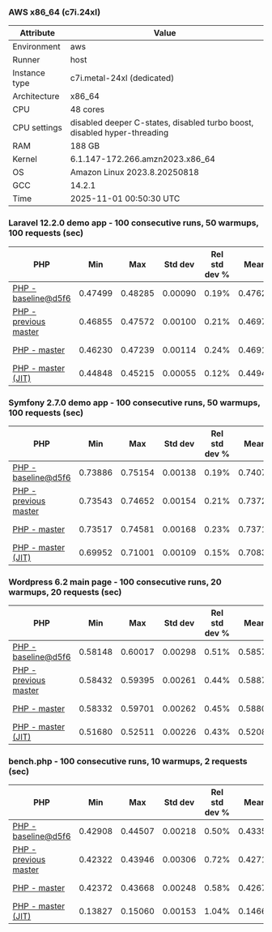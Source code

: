 ### AWS x86_64 (c7i.24xl)

|  Attribute    |     Value      |
|---------------|----------------|
| Environment   |aws|
| Runner        |host|
| Instance type |c7i.metal-24xl (dedicated)|
| Architecture  |x86_64
| CPU           |48 cores|
| CPU settings  |disabled deeper C-states, disabled turbo boost, disabled hyper-threading|
| RAM           |188 GB|
| Kernel        |6.1.147-172.266.amzn2023.x86_64|
| OS            |Amazon Linux 2023.8.20250818|
| GCC           |14.2.1|
| Time          |2025-11-01 00:50:30 UTC|

### Laravel 12.2.0 demo app - 100 consecutive runs, 50 warmups, 100 requests (sec)

|     PHP     |     Min     |     Max     |    Std dev   | Rel std dev % |  Mean  | Mean diff % |   Median   | Median diff % |   Skew  | P-value |  Instr count  |     Memory    |
|-------------|-------------|-------------|--------------|---------------|--------|-------------|------------|---------------|---------|---------|---------------|---------------|
|[PHP - baseline@d5f6](https://github.com/php/php-src/commit/d5f6e56610)|0.47499|0.48285|0.00090|0.19%|0.47628|0.00%|0.47612|0.00%|4.131|0.999|180946239|43.67 MB|
|[PHP - previous master](https://github.com/php/php-src/commit/425b97e0b6)|0.46855|0.47572|0.00100|0.21%|0.46970|-1.38%|0.46949|-1.39%|3.761|0.000|176328114|44.25 MB|
|[PHP - master](https://github.com/php/php-src/commit/2d45069560)|0.46230|0.47239|0.00114|0.24%|0.46915|-1.50%|0.46903|-1.49%|-1.193|0.000|176402783|44.25 MB|
|[PHP - master (JIT)](https://github.com/php/php-src/commit/2d45069560)|0.44848|0.45215|0.00055|0.12%|0.44948|-5.63%|0.44940|-5.61%|2.192|0.000|147873973|53.39 MB|

### Symfony 2.7.0 demo app - 100 consecutive runs, 50 warmups, 100 requests (sec)

|     PHP     |     Min     |     Max     |    Std dev   | Rel std dev % |  Mean  | Mean diff % |   Median   | Median diff % |   Skew  | P-value |  Instr count  |     Memory    |
|-------------|-------------|-------------|--------------|---------------|--------|-------------|------------|---------------|---------|---------|---------------|---------------|
|[PHP - baseline@d5f6](https://github.com/php/php-src/commit/d5f6e56610)|0.73886|0.75154|0.00138|0.19%|0.74074|0.00%|0.74053|0.00%|5.004|0.999|291621161|40.27 MB|
|[PHP - previous master](https://github.com/php/php-src/commit/425b97e0b6)|0.73543|0.74652|0.00154|0.21%|0.73720|-0.48%|0.73674|-0.51%|2.754|0.000|287331601|40.41 MB|
|[PHP - master](https://github.com/php/php-src/commit/2d45069560)|0.73517|0.74581|0.00168|0.23%|0.73716|-0.48%|0.73677|-0.51%|2.766|0.000|287331262|40.67 MB|
|[PHP - master (JIT)](https://github.com/php/php-src/commit/2d45069560)|0.69952|0.71001|0.00109|0.15%|0.70834|-4.37%|0.70833|-4.35%|-5.345|0.000|267694221|47.78 MB|

### Wordpress 6.2 main page - 100 consecutive runs, 20 warmups, 20 requests (sec)

|     PHP     |     Min     |     Max     |    Std dev   | Rel std dev % |  Mean  | Mean diff % |   Median   | Median diff % |   Skew  | P-value |  Instr count  |     Memory    |
|-------------|-------------|-------------|--------------|---------------|--------|-------------|------------|---------------|---------|---------|---------------|---------------|
|[PHP - baseline@d5f6](https://github.com/php/php-src/commit/d5f6e56610)|0.58148|0.60017|0.00298|0.51%|0.58576|0.00%|0.58645|0.00%|1.478|0.999|1123341676|43.79 MB|
|[PHP - previous master](https://github.com/php/php-src/commit/425b97e0b6)|0.58432|0.59395|0.00261|0.44%|0.58873|0.51%|0.58995|0.60%|-0.424|0.000|1120308128|44.07 MB|
|[PHP - master](https://github.com/php/php-src/commit/2d45069560)|0.58332|0.59701|0.00262|0.45%|0.58803|0.39%|0.58925|0.48%|-0.142|0.000|1120318524|44.07 MB|
|[PHP - master (JIT)](https://github.com/php/php-src/commit/2d45069560)|0.51680|0.52511|0.00226|0.43%|0.52081|-11.09%|0.52194|-11.00%|-0.553|0.000|866366257|61.50 MB|

### bench.php - 100 consecutive runs, 10 warmups, 2 requests (sec)

|     PHP     |     Min     |     Max     |    Std dev   | Rel std dev % |  Mean  | Mean diff % |   Median   | Median diff % |   Skew  | P-value |  Instr count  |     Memory    |
|-------------|-------------|-------------|--------------|---------------|--------|-------------|------------|---------------|---------|---------|---------------|---------------|
|[PHP - baseline@d5f6](https://github.com/php/php-src/commit/d5f6e56610)|0.42908|0.44507|0.00218|0.50%|0.43351|0.00%|0.43339|0.00%|1.592|0.999|2020638143|26.61 MB|
|[PHP - previous master](https://github.com/php/php-src/commit/425b97e0b6)|0.42322|0.43946|0.00306|0.72%|0.42719|-1.46%|0.42632|-1.63%|2.208|0.000|2020586598|26.91 MB|
|[PHP - master](https://github.com/php/php-src/commit/2d45069560)|0.42372|0.43668|0.00248|0.58%|0.42676|-1.56%|0.42598|-1.71%|2.233|0.000|2020586677|26.90 MB|
|[PHP - master (JIT)](https://github.com/php/php-src/commit/2d45069560)|0.13827|0.15060|0.00153|1.04%|0.14660|-66.18%|0.14671|-66.15%|-1.242|0.000|536605623|27.67 MB|
